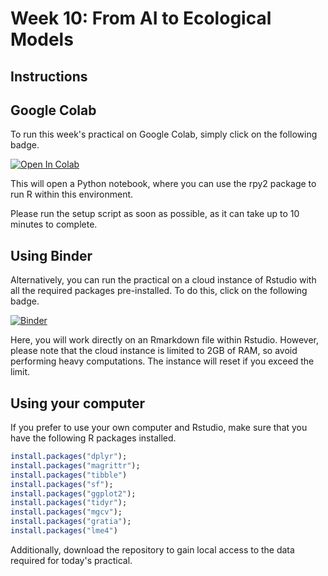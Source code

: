 # Week 10: From AI to Ecological Models

## Instructions

## Google Colab

To run this week's practical on Google Colab, simply click on the following
badge.

<a href="https://colab.research.google.com/github/MScEcologyAndDataScienceUCL/BIOS0032_AI4Environment/blob/main/10_AItoEcologicalModels2/AItoEcolMods_wk10.ipynb" target="_parent"><img src="https://colab.research.google.com/assets/colab-badge.svg" alt="Open In Colab"/></a>

This will open a Python notebook, where you can use the rpy2 package to run R
within this environment.

Please run the setup script as soon as possible, as it can take up to 10 minutes
to complete.

## Using Binder

Alternatively, you can run the practical on a cloud instance of Rstudio with all
the required packages pre-installed. To do this, click on the following badge.

[![Binder](https://mybinder.org/badge_logo.svg)](https://mybinder.org/v2/gh/MScEcologyAndDataScienceUCL/BIOS0032_AI4Environment/HEAD?urlpath=rstudio)

Here, you will work directly on an Rmarkdown file within Rstudio. However,
please note that the cloud instance is limited to 2GB of RAM, so avoid
performing heavy computations. The instance will reset if you exceed the limit.

## Using your computer

If you prefer to use your own computer and Rstudio, make sure that you have the
following R packages installed. 

```R
install.packages("dplyr");
install.packages("magrittr");
install.packages("tibble")
install.packages("sf");
install.packages("ggplot2");
install.packages("tidyr");
install.packages("mgcv");
install.packages("gratia");
install.packages("lme4")
```

Additionally, download the repository to gain
local access to the data required for today's practical.
